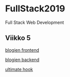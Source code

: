 # FullStack2019
Full Stack Web Development 

## Viikko 5
[blogien frontend](https://github.com/Kevhann/FullStack2019/tree/master/part_5/bloglist-frontend)

[blogien backend](https://github.com/Kevhann/FullStack2019/tree/master/part_4)

[ultimate hook](https://github.com/Kevhann/FullStack2019/tree/master/part_5/custom-hooks-master)
